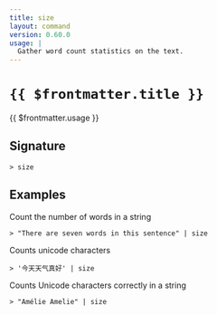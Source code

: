 ```yaml
---
title: size
layout: command
version: 0.60.0
usage: |
  Gather word count statistics on the text.
---
```


# `{{ $frontmatter.title }}`

<div style='white-space: pre-wrap;'>{{ $frontmatter.usage }}</div>

## Signature

`> size `

## Examples

Count the number of words in a string

```shell
> "There are seven words in this sentence" | size
```

Counts unicode characters

```shell
> '今天天气真好' | size
```

Counts Unicode characters correctly in a string

```shell
> "Amélie Amelie" | size
```
